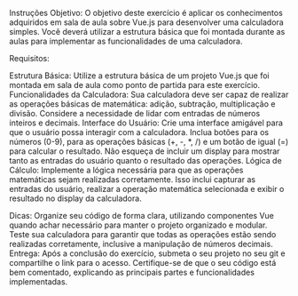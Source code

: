Instruções
Objetivo: O objetivo deste exercício é aplicar os conhecimentos adquiridos em sala de aula sobre Vue.js para desenvolver uma calculadora simples. Você deverá utilizar a estrutura básica que foi montada durante as aulas para implementar as funcionalidades de uma calculadora.

Requisitos:

Estrutura Básica: Utilize a estrutura básica de um projeto Vue.js que foi montada em sala de aula como ponto de partida para este exercício.
Funcionalidades da Calculadora: Sua calculadora deve ser capaz de realizar as operações básicas de matemática: adição, subtração, multiplicação e divisão. Considere a necessidade de lidar com entradas de números inteiros e decimais.
Interface do Usuário: Crie uma interface amigável para que o usuário possa interagir com a calculadora. Inclua botões para os números (0-9), para as operações básicas (+, -, *, /) e um botão de igual (=) para calcular o resultado. Não esqueça de incluir um display para mostrar tanto as entradas do usuário quanto o resultado das operações.
Lógica de Cálculo: Implemente a lógica necessária para que as operações matemáticas sejam realizadas corretamente. Isso inclui capturar as entradas do usuário, realizar a operação matemática selecionada e exibir o resultado no display da calculadora.

Dicas:
Organize seu código de forma clara, utilizando componentes Vue quando achar necessário para manter o projeto organizado e modular.
Teste sua calculadora para garantir que todas as operações estão sendo realizadas corretamente, inclusive a manipulação de números decimais.
Entrega:
Após a conclusão do exercício, submeta o seu projeto no seu git e compartilhe o link para o acesso. Certifique-se de que o seu código está bem comentado, explicando as principais partes e funcionalidades implementadas.
